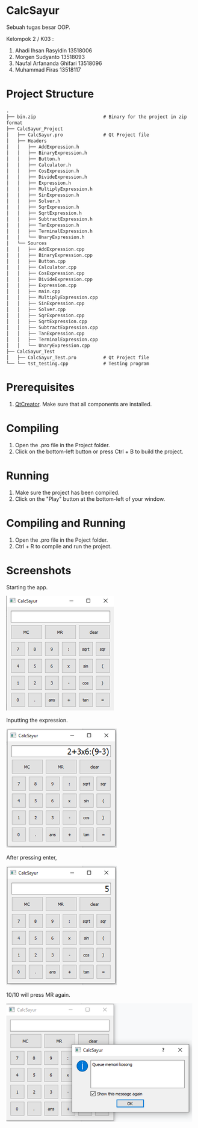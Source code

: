 # CalcSayur
Sebuah tugas besar OOP.

Kelompok 2 / K03 :
1. Ahadi Ihsan Rasyidin         13518006 
2. Morgen Sudyanto              13518093 
3. Naufal Arfananda Ghifari     13518096 
4. Muhammad Firas               13518117 

# Project Structure
```
.
├── bin.zip                         # Binary for the project in zip format
├── CalcSayur_Project
│   ├── CalcSayur.pro               # Qt Project file
│   ├── Headers
│   │   ├── AddExpression.h
│   │   ├── BinaryExpression.h
│   │   ├── Button.h
│   │   ├── Calculator.h
│   │   ├── CosExpression.h
│   │   ├── DivideExpression.h
│   │   ├── Expression.h
│   │   ├── MultiplyExpression.h
│   │   ├── SinExpression.h
│   │   ├── Solver.h
│   │   ├── SqrExpression.h
│   │   ├── SqrtExpression.h
│   │   ├── SubtractExpression.h
│   │   ├── TanExpression.h     
│   │   ├── TerminalExpression.h
│   │   └── UnaryExpression.h
│   └── Sources
│   │   ├── AddExpression.cpp
│   │   ├── BinaryExpression.cpp
│   │   ├── Button.cpp
│   │   ├── Calculator.cpp
│   │   ├── CosExpression.cpp
│   │   ├── DivideExpression.cpp
│   │   ├── Expression.cpp
│   │   ├── main.cpp
│   │   ├── MultiplyExpression.cpp
│   │   ├── SinExpression.cpp
│   │   ├── Solver.cpp
│   │   ├── SqrExpression.cpp
│   │   ├── SqrtExpression.cpp
│   │   ├── SubtractExpression.cpp
│   │   ├── TanExpression.cpp     
│   │   ├── TerminalExpression.cpp
│   │   └── UnaryExpression.cpp 
├── CalcSayur_Test                 
│   ├── CalcSayur_Test.pro          # Qt Project file
└── └── tst_testing.cpp             # Testing program
```

# Prerequisites
1. <a href="https://www.qt.io/offline-installers">QtCreator</a>. Make sure that all components are installed.

# Compiling
1. Open the .pro file in the Project folder.
2. Click on the bottom-left button or press Ctrl + B to build the project.

# Running
1. Make sure the project has been compiled.
2. Click on the "Play" button at the bottom-left of your window.

# Compiling and Running
1. Open the .pro file in the Poject folder.
2. Ctrl + R to compile and run the project.

# Screenshots
Starting the app.

![alt text](images/start.png "Starting the glorious app.")

Inputting the expression.

![alt text](images/que.png "Input.")

After pressing enter,

![alt text](images/ans.png "Output.")

10/10 will press MR again.

![alt text](images/err.png "An error. I wonder what it is.")
